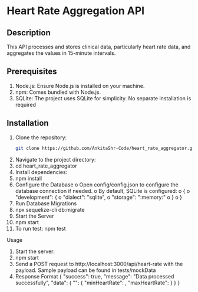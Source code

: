 # Heart Rate Aggregation API

## Description
This API processes and stores clinical data, particularly heart rate data, and aggregates the values in 15-minute intervals. 

## Prerequisites
1.	Node.js: Ensure Node.js is installed on your machine.
2.	npm: Comes bundled with Node.js.
3.	SQLite: The project uses SQLite for simplicity. No separate installation is required


## Installation
1. Clone the repository:
   ```bash
   git clone https://github.com/AnkitaShr-Code/heart_rate_aggregator.git
2.	Navigate to the project directory: 
3.	cd heart_rate_aggregator
4.	Install dependencies: 
5.	npm install
6.	Configure the Database
    o	Open config/config.json to configure the database connection if needed.
    o	By default, SQLite is configured: 
    o	{
    o	  "development": {
    o	    "dialect": "sqlite",
    o	    "storage": ":memory:"
    o	  }
    o	}
7.	Run Database Migrations
8.	npx sequelize-cli db:migrate
9.	Start the Server
10.	npm start
11. To run test: npm test

Usage
1.	Start the server: 
2.	npm start
3.	Send a POST request to http://localhost:3000/api/heart-rate with the payload.
Sample payload can be found in tests/mockData
4. Response Format
{
    "success": true,
    "message": "Data processed successfully",
    "data": {
        "<interval>": {
            "minHeartRate": <min>,
            "maxHeartRate": <max>
        }
    }
}

